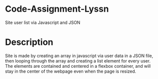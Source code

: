 # Code-Assignment-Lyssn
 Site user list via Javascript  and JSON

 # Description
 Site is made by creating an array in javascript via user data in a JSON file, then looping through the array and creating a list element for every user. The elements are contained and centered in a flexbox container, and will stay in the center of the webpage even when the page is resized. 


